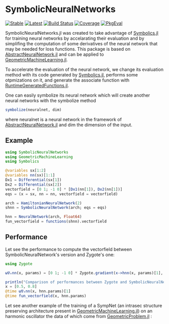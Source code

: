 # SymbolicNeuralNetworks

[![Stable](https://img.shields.io/badge/docs-stable-blue.svg)](https://JuliaGNI.github.io/SymbolicNeuralNetworks.jl/stable/)
[![Latest](https://img.shields.io/badge/docs-latest-blue.svg)](https://JuliaGNI.github.io/SymbolicNeuralNetworks.jl/latest/)
[![Build Status](https://github.com/JuliaGNI/SymbolicNeuralNetworks.jl/actions/workflows/CI.yml/badge.svg?branch=main)](https://github.com/JuliaGNI/SymbolicNeuralNetworks.jl/actions/workflows/CI.yml?query=branch%3Amain)
[![Coverage](https://codecov.io/gh/JuliaGNI/SymbolicNeuralNetworks.jl/branch/main/graph/badge.svg)](https://codecov.io/gh/JuliaGNI/SymbolicNeuralNetworks.jl)
[![PkgEval](https://JuliaCI.github.io/NanosoldierReports/pkgeval_badges/S/SymbolicNeuralNetworks.svg)](https://JuliaCI.github.io/NanosoldierReports/pkgeval_badges/S/SymbolicNeuralNetworks.html)

SymbolicNeuralNetworks.jl was created to take advantage of [Symbolics.jl](https://symbolics.juliasymbolics.org/stable/) for training neural networks by accelarating their evaluation and by simplifing the computation of some derivatives of the neural network that may be needed for loss functions. This package is based on [AbstractNeuralNetwork.jl](https://github.com/JuliaGNI/AbstractNeuralNetworks.jl) and can be applied to [GeometricMachineLearning.jl](https://github.com/JuliaGNI/GeometricMachineLearning.jl). 

To accelerate the evaluation of the neural network, we change its evaluation method with its code generated by [Symbolics.jl](https://symbolics.juliasymbolics.org/stable/), performs some otpmizations on it, and generate the associate function with [RuntimeGeneratedFunctions.jl](https://github.com/SciML/RuntimeGeneratedFunctions.jl).

One can easily symbolize its neural network which will create another neural networks with the symbolize method
```julia
symbolize(neuralnet, dim)
```
where neuralnet is a neural network in the framework of  [AbstractNeuralNetwork.jl](https://github.com/JuliaGNI/AbstractNeuralNetworks.jl) and dim the dimension of the input.

## Example

```Julia
using SymbolicNeuralNetworks
using GeometricMachineLearning
using Symbolics

@variables sx[1:2]
@variables nn(sx)[1:1]
Dx1 = Differential(sx[1])
Dx2 = Differential(sx[2])
vectorfield = [0 1; -1 0] * [Dx1(nn[1]), Dx2(nn[1])]
eqs = (x = sx, nn = nn, vectorfield = vectorfield)

arch = HamiltonianNeuralNetwork(2)
shnn = SymbolicNeuralNetwork(arch; eqs = eqs)

hnn = NeuralNetwork(arch, Float64)
fun_vectorfield = functions(shnn).vectorfield
```

## Performance

Let see the performance to compute the vectorfield between SymbolicNeuralNetwork's version and Zygote's one:
```Julia
using Zygote

ω∇ₓnn(x, params) = [0 1; -1 0] * Zygote.gradient(x->hnn(x, params)[1], x)[1]

println("Comparison of performances between Zygote and SymbolicNeuralNetwork for ω∇ₓnn")
x = [0.5, 0.8]
@time ω∇ₓnn(x, hnn.params)[1]
@time fun_vectorfield(x, hnn.params)
```

Let see another example of the training of a SympNet (an intrasec structure preserving architecture present in [GeometricMachineLearning.jl](https://github.com/JuliaGNI/GeometricMachineLearning.jl)) on an harmonic oscillator the data of which come from [GeometricProblem.jl](https://github.com/JuliaGNI/GeometricProblems.jl) :


